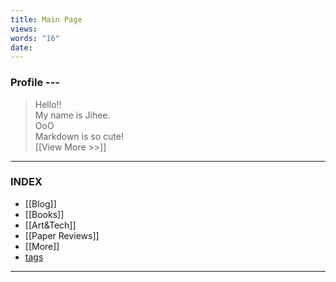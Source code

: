 ```yaml
---
title: Main Page
views: 
words: "16"
date:
---
```

### Profile ---
> Hello!! </br>
My name is Jihee. </br>
OoO</br>
Markdown is so cute! </br>
[[View More >>]]


---

### INDEX
- [[Blog]]
- [[Books]]
- [[Art&Tech]]
- [[Paper Reviews]]
- [[More]]
- [tags](https://jihee.pages.dev/tags/)

---
